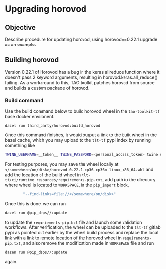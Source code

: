 # Upgrading horovod

## Objective

Describe procedure for updating horovod, using horovod==0.22.1 upgrade as an example.

## Building horovod

Version 0.22.1 of Horovod has a bug in the keras allreduce function where it doesn't pass 2 keyword arguments, resulting in horovod.keras.all_reduce() failing. As a workaround to this, TAO toolkit patches horovod from source and builds a custom package of horovod.

### Build command

Use the build command below to build horovod wheel in the `tao-toolkit-tf` base docker environent.

```sh
dazel run third_party/horovod:build_horovod
```

Once this command finishes, it would output a link to the built wheel in the bazel cache, which you may upload to the `tlt-tf` pypi index by running something like

```sh
TWINE_USERNAME=__token__ TWINE_PASSWORD=<personal_access_token> twine upload --repository url <url>
```

For testing purposes, you may save the wheel locally at `</somewhere/on/disk>/horovod-0.22.1-cp36-cp36m-linux_x86_64.whl` and add the location of the build wheel in `tlt-tf/ci/runtime_resources/requirements-pip.txt`, add path to the directory where wheel is located to `WORKSPACE`, in the `pip_import` block,

```sh
        "--find-links=file://</somewhere/on/disk>"
```

Once this is done, we can run

```sh
dazel run @pip_deps//:update
```

to update the `requriements-pip.bzl` file and launch some validation workflows. After verification, the wheel can be uploaded to the `tlt-tf` gitlab pypi as pointed out earlier by the wheel build process and replace the local link with a link to remote location of the horovod wheel in `requirements-pip.txt`, and also remove the modification made in `WORKSPACE` file and run

```sh
dazen run @pip_deps//:update
```

again.
